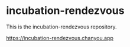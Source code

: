 # incubation-rendezvous

This is the incubation-rendezvous repository.

https://incubation-rendezvous.chanyou.app
